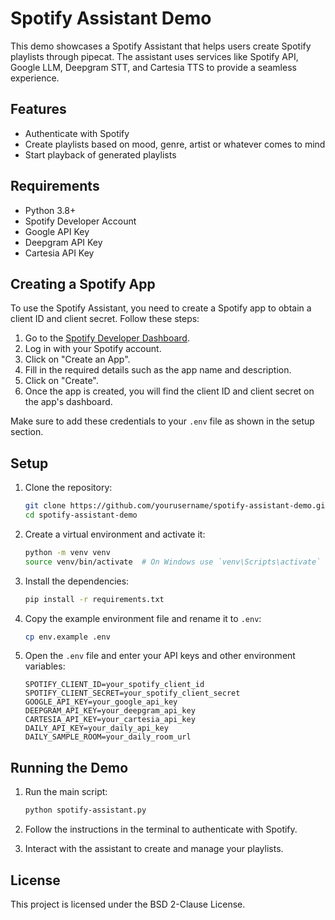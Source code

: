 # Spotify Assistant Demo

This demo showcases a Spotify Assistant that helps users create Spotify playlists through pipecat.
The assistant uses services like Spotify API, Google LLM, Deepgram STT, and Cartesia TTS to provide a seamless experience.

## Features

- Authenticate with Spotify
- Create playlists based on mood, genre, artist or whatever comes to mind
- Start playback of generated playlists

## Requirements

- Python 3.8+
- Spotify Developer Account
- Google API Key
- Deepgram API Key
- Cartesia API Key

## Creating a Spotify App

To use the Spotify Assistant, you need to create a Spotify app to obtain a client ID and client secret. Follow these steps:

1. Go to the [Spotify Developer Dashboard](https://developer.spotify.com/dashboard/applications).
2. Log in with your Spotify account.
3. Click on "Create an App".
4. Fill in the required details such as the app name and description.
5. Click on "Create".
6. Once the app is created, you will find the client ID and client secret on the app's dashboard.

Make sure to add these credentials to your `.env` file as shown in the setup section.

## Setup

1. Clone the repository:

   ```sh
   git clone https://github.com/yourusername/spotify-assistant-demo.git
   cd spotify-assistant-demo
   ```

2. Create a virtual environment and activate it:

   ```sh
   python -m venv venv
   source venv/bin/activate  # On Windows use `venv\Scripts\activate`
   ```

3. Install the dependencies:

   ```sh
   pip install -r requirements.txt
   ```

4. Copy the example environment file and rename it to `.env`:

   ```sh
   cp env.example .env
   ```

5. Open the `.env` file and enter your API keys and other environment variables:

   ```env
   SPOTIFY_CLIENT_ID=your_spotify_client_id
   SPOTIFY_CLIENT_SECRET=your_spotify_client_secret
   GOOGLE_API_KEY=your_google_api_key
   DEEPGRAM_API_KEY=your_deepgram_api_key
   CARTESIA_API_KEY=your_cartesia_api_key
   DAILY_API_KEY=your_daily_api_key
   DAILY_SAMPLE_ROOM=your_daily_room_url
   ```

## Running the Demo

1. Run the main script:

   ```sh
   python spotify-assistant.py
   ```

2. Follow the instructions in the terminal to authenticate with Spotify.

3. Interact with the assistant to create and manage your playlists.

## License

This project is licensed under the BSD 2-Clause License.
